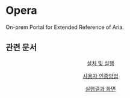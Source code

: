 # Opera
On-prem Portal for Extended Reference of Aria.

## 관련 문서

<p align="center"><a href="docs/INSTALL.md">설치 및 실행</a></p>
<p align="center"><a href="docs/AUTH.md">사용자 인증방법</a></p>
<p align="center"><a href="docs/RUNTIME.md">실행결과 화면</a></p>